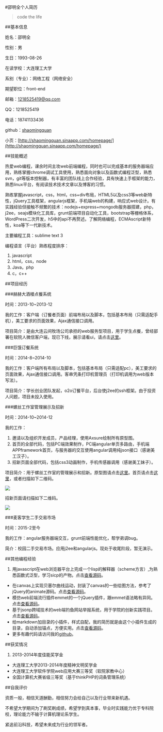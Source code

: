 #邵明全个人简历

> code the life

##基本信息

姓名：邵明全

性别：男

生日：1993-08-26

在读学校：大连理工大学

系别（专业）：网络工程（网络安全）

期望职位：front-end

邮箱：1218525419@qq.com

QQ：1218525419

电话：18741133436

github：[shaomingquan](https://github.com/shaomingquan)

小页：[http://shaomingquan.sinaapp.com/homepage/](http://shaomingquan.sinaapp.com/homepage/)

##技能概述

热爱web编程，课余时间主攻web前端编程，同时也可以完成基本的服务器端应用，熟练掌握chrome调试工具使用，熟悉面向对象以及函数式编程泛型，熟悉svn，git等版本控制器，有丰富的团队线上合作经验，具有快速上手框架的能力，熟悉linux平台，有阅读技术技术文章以及博客的习惯。

熟练掌握javascript，css，html，css+div布局，HTML5以及css3等web新特性，jQuery工具框架，angularjs框架，手机端web的构建，响应式web设计。有实践经验但接触不频繁的技术：nodejs+express+mongodb服务器搭建，php，j2ee，seajs模块化工具库，grunt前端项目自动化工具，bootstrap等栅格体系，WordPress二次开发，h5中的api不再赘述。了解网络编程，ECMAscript新特性，koa等下一代新技术。

主要编程工具：sublime text 3

编程语言（平台）熟练程度排序：

1. javascript
2. html，css，node
3. Java，php
4. c，c++

##项目经历

###赫赫大酒楼点餐系统

时间：2013-10~2013-12

我的工作：客户端（订餐者页面）前端布局以及脚本，包括基本布局（只需适配手机），美工要求的页面效果，Ajax通信接口调用。

项目简介：是由大连云间牧场公司承担的web服务型项目，用于学生点餐，曾经部署在软院人微信客户端，现已下线，展示请看ui，请点击[这里](http://shaomingquan.sinaapp.com/hehe)。

###巨饿订餐系统

时间：2014-8~2014-10

我的工作：客户端所有布局以及脚本，包括基本布局（只需适配pc），美工要求的页面效果，Ajax通信接口调用。客串凭条打印机管理员（打印机调用为web版本写法）。

项目简介：学长创业团队发起，o2o订餐平台，后台使j2ee的ssh框架。由于投资人问题，项目未投入使用。

###螺丝工作室管理展示及招新

时间：2014-10~2014-12

我的工作：

1. 邀请以及组织开发成员，产品经理，使用Axsure绘制所有原型图。
2. 首页的全部代码，包括PC端效果制作，PC端angular单页多路由，手机端APPframework首页，与服务器的交互使用angular调用纯json接口（感谢美工汉子）。
3. 招新页面全部代码，包括css3动画制作，手机传感器调用（感谢美工妹子）。

项目简介：用于螺丝工作室的管理展示和招新。原型图请点击[这里](http://shaomingquan.sinaapp.com/studio)。首页请点击[这里](http://cippus.sinaapp.com/)，或者扫描如下二维码。

![](http://shaomingquan.sinaapp.com/erweima/main.png)

招新页面请扫描如下二维码。

![](http://shaomingquan.sinaapp.com/erweima/spring.png)

###麦客学生二手交易市场

时间：2015-2至今

我的工作：angular服务器端交互，grunt前端性能优化，帮学弟调bug。

简介：校园二手交易市场。应用j2ee和angularjs。现处于收尾阶段，暂无演示。

##其他编程经验

1. 用javascript在web浏览器平台上完成一个lisp的解释器（scheme方言）,为熟悉函数式泛型，学习sicp的产物。点击[查看源码](https://github.com/shaomingquan/schemer)。
- 在canvas上实现贝塞尔曲线运动，封装了canvas的一些绘图方法，参考了jQuery的animate源码。点击[查看源码](https://github.com/shaomingquan/B-zier-curve)。
- 模仿web前端流行插件emmet的一个jQuery插件，跟emmet语法略有异同。点击[查看源码](https://github.com/shaomingquan/jqEmmet)。
- 基于jsonp跨域技术的web端钓鱼网站举报系统，用于学院的创新实践项目。点击[查看源码](https://github.com/shaomingquan/antiPhishingSite)。
- 给markdown加目录的小插件，样式自配，我的简历就是由这个小插件生成的目录，自动添加锚点，方便实用。点击[查看源码](https://github.com/shaomingquan/markdownenu)。
- 更多有趣代码请访问我的[github](https://github.com/shaomingquan)。

##获奖情况

1. 2013-2014年度佳能奖学金
- 大连理工大学2013-2014年度精神文明奖学金
- 大连理工大学软件学院web应用大赛三等奖（软院家教中心）
- 全国计算机大赛省级三等奖（基于thinkPHP的词条管理系统）

##自我评价

资质一般，相信天道酬勤，相信努力会给自己以及行业带来新机遇。

不希望大学期间为了刷奖刷成绩，希望学到真本事，毕业时实践能力优于专科院校，理论能力不输于计算机理论系学生。

紧追前沿科技，希望未来成为行业的领军者。